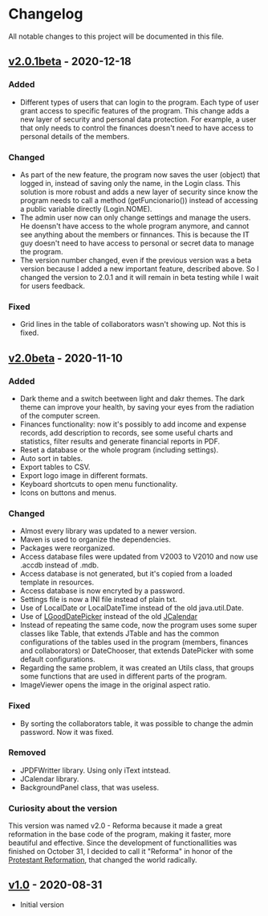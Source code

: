 # Changelog

All notable changes to this project will be documented in this file.

## [v2.0.1beta] - 2020-12-18

### Added
- Different types of users that can login to the program. Each type of user grant access to specific features of the program. This change adds a new layer of security and personal data protection. For example, a user that only needs to control the finances doesn't need to have access to personal details of the members.

### Changed
- As part of the new feature, the program now saves the user (object) that logged in, instead of saving only the name, in the Login class. This solution is more robust and adds a new layer of security since know the program needs to call a method (getFuncionario()) instead of accessing a public variable directly (Login.NOME).
- The admin user now can only change settings and manage the users. He doensn't have access to the whole program anymore, and cannot see anything about the members or finnances. This is because the IT guy doesn't need to have access to personal or secret data to manage the program.
- The version number changed, even if the previous version was a beta version because I added a new important feature, described above. So I changed the version to 2.0.1 and it will remain in beta testing while I wait for users feedback.




### Fixed
- Grid lines in the table of collaborators wasn't showing up. Not this is fixed.

## [v2.0beta] - 2020-11-10

### Added
- Dark theme and a switch beetween light and dakr themes. The dark theme can improve your health, by saving your eyes from the radiation of the computer screen.
- Finances functionality: now it's possibly to add income and expense records, add description to records, see some useful charts and statistics, filter results and generate financial reports in PDF.
- Reset a database or the whole program (including settings).
- Auto sort in tables.
- Export tables to CSV.
- Export logo image in different formats.
- Keyboard shortcuts to open menu functionality.
- Icons on buttons and menus.

### Changed
- Almost every library was updated to a newer version.
- Maven is used to organize the dependencies.
- Packages were reorganized.
- Access database files were updated from V2003 to V2010 and now use .accdb instead of .mdb.
- Access database is not generated, but it's copied from a loaded template in resources.
- Access database is now encryted by a password.
- Settings file is now a INI file instead of plain txt.
- Use of LocalDate or LocalDateTime instead of the old java.util.Date.
- Use of [LGoodDatePicker]("https://github.com/LGoodDatePicker/LGoodDatePicker") instead of the old [JCalendar]("https://github.com/toedter/jcalendar")
- Instead of repeating the same code, now the program uses some super classes like Table, that extends JTable and has the common configurations of the tables used in the program (members, finances and collaborators) or DateChooser, that extends DatePicker with some default configurations.
- Regarding the same problem, it was created an Utils class, that groups some functions that are used in different parts of the program.
- ImageViewer opens the image in the original aspect ratio.

### Fixed
- By sorting the collaborators table, it was possible to change the admin password. Now it was fixed.

### Removed
- JPDFWritter library. Using only iText intstead.
- JCalendar library.
- BackgroundPanel class, that was useless.

### Curiosity about the version
This version was named v2.0 - Reforma because it made a great reformation in the base code of the program, making it faster, more beautiful and effective. Since the development of functionallities was finished
on October 31, I decided to call it "Reforma" in honor of the [Protestant Reformation]("https://www.history.com/topics/reformation/reformation"), that changed the world radically.


## [v1.0] - 2020-08-31
- Initial version


[v2.0.1beta]: https://github.com/dariopereiradp/IB_Fam_Com_Cristo/compare/v1.0...v2.0beta-Reforma
[v2.0beta]: https://github.com/dariopereiradp/IB_Fam_Com_Cristo/compare/v1.0...v2.0beta-Reforma
[v1.0]: https://github.com/dariopereiradp/IB_Fam_Com_Cristo/releases/tag/v1.0
